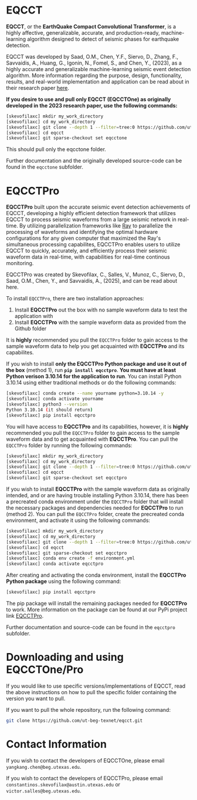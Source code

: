 # EQCCT
**EQCCT**, or the **EarthQuake Compact Convolutional Transformer**, is a highly affective, generalizable, accurate, and production-ready, machine-learning algorithm designed to detect of seismic phases for earthquake detection. 

EQCCT was developed by Saad, O.M., Chen, Y.F., Siervo, D., Zhang, F., Savvaidis, A., Huang, G., Igonin, N., Fomel, S., and Chen, Y., (2023), as a highly accurate and generalizable machine-learning seismic event detection algorithm. More information regarding the purpose, design, functionality, results, and real-world implementation and application can be read about in their research paper [here](https://ieeexplore.ieee.org/document/10264212).

**If you desire to use and pull only EQCCT (EQCCTOne) as originally developed in the 2023 research paper, use the following commands:** 
```sh
[skevofilaxc] mkdir my_work_directory
[skevofilaxc] cd my_work_directory
[skevofilaxc] git clone --depth 1 --filter=tree:0 https://github.com/ut-beg-texnet/eqcct.git --sparse
[skevofilaxc] cd eqcct
[skevofilaxc] git sparse-checkout set eqcctone
```
This should pull only the eqcctone folder.

Further documentation and the originally developed source-code can be found in the `eqcctone` subfolder. 


# EQCCTPro
**EQCCTPro** built upon the accurate seismic event detection achievements of EQCCT, developing a highly efficient detection framework that utilizes EQCCT to process seismic waveforms from a large seismic network in real-time. By utilizing parallelization frameworks like [Ray](https://docs.ray.io/en/latest/index.html) to parallelize the processing of waveforms and identifying the optimal hardware configurations for any given computer that maximized the Ray's simultaneous processing capabilites, EQCCTPro enables users to utilize EQCCT to quickly, accurately, and efficiently process their seismic waveform data in real-time, with capabilities for real-time continous monitoring. 

EQCCTPro was created by Skevofilax, C., Salles, V., Munoz, C., Siervo, D., Saad, O.M., Chen, Y., and Savvaidis, A., (2025), and can be read about here. 

To install `EQCCTPro`, there are two installation approaches: 
1. Install **EQCCTPro** out the box with no sample waveform data to test the application with
2. Install **EQCCTPro** with the sample waveform data as provided from the Github folder

It is **highly** recommended you pull the `EQCCTPro` folder to gain access to the sample waveform data to help you get acquainted with **EQCCTPro** and its capabilites.

If you wish to install **only the EQCCTPro Python package and use it out of the box** (method 1), run **`pip install eqcctpro`**. **You must have at least Python verison 3.10.14 for the application to run**. 
You can install Python 3.10.14 using either traditional methods or do the following commands: 

```sh
[skevofilaxc] conda create --name yourname python=3.10.14 -y
[skevofilaxc] conda activate yourname 
[skevofilaxc] python3 --version
Python 3.10.14 (it should return)
[skevofilaxc] pip install eqcctpro
```
You will have access to **EQCCTPro** and its capabilities, however, it is **highly** recommended you pull the `EQCCTPro` folder to gain access to the sample waveform data and to get acquainted with **EQCCTPro**. 
You can pull the `EQCCTPro` folder by running the following commands: 

```sh
[skevofilaxc] mkdir my_work_directory
[skevofilaxc] cd my_work_directory
[skevofilaxc] git clone --depth 1 --filter=tree:0 https://github.com/ut-beg-texnet/eqcct.git --sparse
[skevofilaxc] cd eqcct
[skevofilaxc] git sparse-checkout set eqcctpro
```


If you wish to install **EQCCTPro** with the sample waveform data as originally intended, and or are having trouble installing Python 3.10.14, there has been a precreated conda environment under the `EQCCTPro` folder that will install the necessary packages
and dependencies needed for **EQCCTPro** to run (method 2). 
You can pull the `EQCCTPro` folder, create the precreated conda environment, and activate it using the following commands: 

```sh
[skevofilaxc] mkdir my_work_directory
[skevofilaxc] cd my_work_directory
[skevofilaxc] git clone --depth 1 --filter=tree:0 https://github.com/ut-beg-texnet/eqcct.git --sparse
[skevofilaxc] cd eqcct
[skevofilaxc] git sparse-checkout set eqcctpro
[skevofilaxc] conda env create -f environment.yml
[skevofilaxc] conda activate eqcctpro
```

After creating and activating the conda environment, install the **EQCCTPro Python package** using the following command: 
```sh
[skevofilaxc] pip install eqcctpro
```
The pip package will install the remaining packages needed for **EQCCTPro** to work. More information on the package can be found at our PyPi project link [EQCCTPro](https://pypi.org/project/eqcctpro/).

Further documentation and source-code can be found in the `eqcctpro` subfolder.


# Downloading and using EQCCTOne/Pro
If you would like to use specific versions/implementations of EQCCT, read the above instructions on how to pull the specific folder containing the version you want to pull. 

If you want to pull the whole repository, run the following command: 

```sh
git clone https://github.com/ut-beg-texnet/eqcct.git
```

# Contact Information
If you wish to contact the developers of EQCCTOne, please email `yangkang.chen@beg.utexas.edu`.

If you wish to contact the developers of EQCCTPro, please email `constantinos.skevofilax@austin.utexas.edu` or `victor.salles@beg.utexas.edu`. 